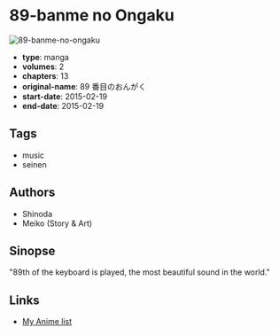 # 89-banme no Ongaku

![89-banme-no-ongaku](https://cdn.myanimelist.net/images/manga/2/162235.jpg)

-   **type**: manga
-   **volumes**: 2
-   **chapters**: 13
-   **original-name**: 89 番目のおんがく
-   **start-date**: 2015-02-19
-   **end-date**: 2015-02-19

## Tags

-   music
-   seinen

## Authors

-   Shinoda
-   Meiko (Story & Art)

## Sinopse

"89th of the keyboard is played, the most beautiful sound in the world."

## Links

-   [My Anime list](https://myanimelist.net/manga/92301/89-banme_no_Ongaku)
